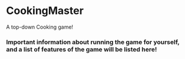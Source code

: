 # CookingMaster
 A top-down Cooking game!
 
 ### Important information about running the game for yourself, and a list of features of the game will be listed here!
